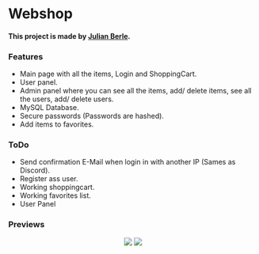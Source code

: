 # Webshop 
#### This project is made by [Julian Berle](https://www.julianberle.nl).

### Features

* Main page with all the items, Login and ShoppingCart.
* User panel.
* Admin panel where you can see all the items, add/ delete items, see all the users, add/ delete users.
* MySQL Database.
* Secure passwords (Passwords are hashed).
* Add items to favorites.

### ToDo 

* Send confirmation E-Mail when login in with another IP (Sames as Discord).
* Register ass user.
* Working shoppingcart.
* Working favorites list.
* User Panel

### Previews

<p align="center">
  <img src="https://i.imgur.com/0JAMZeF.png" />
  <img src="https://i.imgur.com/aGBoyfq.png" />
</p>

